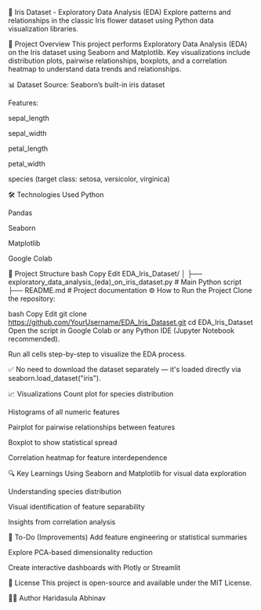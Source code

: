 🌸 Iris Dataset - Exploratory Data Analysis (EDA)
Explore patterns and relationships in the classic Iris flower dataset using Python data visualization libraries.

🚀 Project Overview
This project performs Exploratory Data Analysis (EDA) on the Iris dataset using Seaborn and Matplotlib. Key visualizations include distribution plots, pairwise relationships, boxplots, and a correlation heatmap to understand data trends and relationships.

📊 Dataset
Source: Seaborn’s built-in iris dataset

Features:

sepal_length

sepal_width

petal_length

petal_width

species (target class: setosa, versicolor, virginica)

🛠️ Technologies Used
Python

Pandas

Seaborn

Matplotlib

Google Colab

📂 Project Structure
bash
Copy
Edit
EDA_Iris_Dataset/
│
├── exploratory_data_analysis_(eda)_on_iris_dataset.py  # Main Python script
├── README.md                                            # Project documentation
⚙️ How to Run the Project
Clone the repository:

bash
Copy
Edit
git clone https://github.com/YourUsername/EDA_Iris_Dataset.git
cd EDA_Iris_Dataset
Open the script in Google Colab or any Python IDE (Jupyter Notebook recommended).

Run all cells step-by-step to visualize the EDA process.

✅ No need to download the dataset separately — it's loaded directly via seaborn.load_dataset("iris").

📈 Visualizations
Count plot for species distribution

Histograms of all numeric features

Pairplot for pairwise relationships between features

Boxplot to show statistical spread

Correlation heatmap for feature interdependence

🔍 Key Learnings
Using Seaborn and Matplotlib for visual data exploration

Understanding species distribution

Visual identification of feature separability

Insights from correlation analysis

📌 To-Do (Improvements)
Add feature engineering or statistical summaries

Explore PCA-based dimensionality reduction

Create interactive dashboards with Plotly or Streamlit

📜 License
This project is open-source and available under the MIT License.

🙋‍♂️ Author
Haridasula Abhinav
